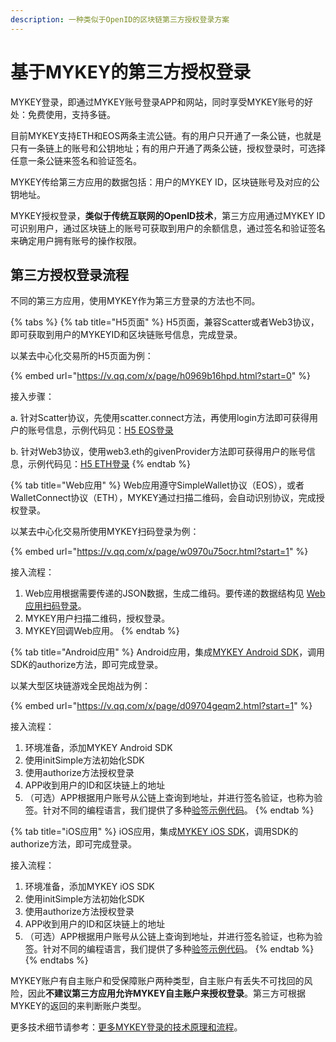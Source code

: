 ```yaml
---
description: 一种类似于OpenID的区块链第三方授权登录方案
---
```


# 基于MYKEY的第三方授权登录

MYKEY登录，即通过MYKEY账号登录APP和网站，同时享受MYKEY账号的好处：免费使用，支持多链。

目前MYKEY支持ETH和EOS两条主流公链。有的用户只开通了一条公链，也就是只有一条链上的账号和公钥地址；有的用户开通了两条公链，授权登录时，可选择任意一条公链来签名和验证签名。

MYKEY传给第三方应用的数据包括：用户的MYKEY ID，区块链账号及对应的公钥地址。

MYKEY授权登录，**类似于传统互联网的OpenID技术**，第三方应用通过MYKEY ID可识别用户，通过区块链上的账号可获取到用户的余额信息，通过签名和验证签名来确定用户拥有账号的操作权限。

## 第三方授权登录流程

不同的第三方应用，使用MYKEY作为第三方登录的方法也不同。

{% tabs %}
{% tab title="H5页面" %}
H5页面，兼容Scatter或者Web3协议，即可获取到用户的MYKEYID和区块链账号信息，完成登录。

以某去中心化交易所的H5页面为例：

{% embed url="https://v.qq.com/x/page/h0969b16hpd.html?start=0" %}

接入步骤：

a. 针对Scatter协议，先使用scatter.connect方法，再使用login方法即可获得用户的账号信息，示例代码见：[H5 EOS登录](../integrate-with-mykey/h5/h5-eos.md#deng-lu)

b. 针对Web3协议，使用web3.eth的givenProvider方法即可获得用户的账号信息，示例代码见：[H5 ETH登录](../integrate-with-mykey/h5/h5-eth.md#deng-lu)
{% endtab %}

{% tab title="Web应用" %}
Web应用遵守SimpleWallet协议（EOS），或者WalletConnect协议（ETH），MYKEY通过扫描二维码，会自动识别协议，完成授权登录。

以某去中心化交易所使用MYKEY扫码登录为例：

{% embed url="https://v.qq.com/x/page/w0970u75ocr.html?start=1" %}

接入流程：

1. Web应用根据需要传递的JSON数据，生成二维码。要传递的数据结构见 [Web应用扫码登录](../integrate-with-mykey/scan.md#deng-lu)。
2. MYKEY用户扫描二维码，授权登录。
3. MYKEY回调Web应用。
{% endtab %}

{% tab title="Android应用" %}
Android应用，集成[MYKEY Android SDK](https://github.com/mykeylab/MYKEY-Client-SDK/tree/master/Android)，调用SDK的authorize方法，即可完成登录。

以某大型区块链游戏全民炮战为例：

{% embed url="https://v.qq.com/x/page/d09704geqm2.html?start=1" %}

接入流程：

1. 环境准备，添加MYKEY Android SDK
2. 使用initSimple方法初始化SDK
3. 使用authorize方法授权登录
4. APP收到用户的ID和区块链上的地址
5. （可选）APP根据用户账号从公链上查询到地址，并进行签名验证，也称为验签。针对不同的编程语言，我们提供了多种[验签示例代码](verify-example.md)。
{% endtab %}

{% tab title="iOS应用" %}
iOS应用，集成[MYKEY iOS SDK](https://github.com/mykeylab/MYKEY-Client-SDK/tree/master/iOS)，调用SDK的authorize方法，即可完成登录。

接入流程：

1. 环境准备，添加MYKEY iOS SDK
2. 使用initSimple方法初始化SDK
3. 使用authorize方法授权登录
4. APP收到用户的ID和区块链上的地址
5. （可选）APP根据用户账号从公链上查询到地址，并进行签名验证，也称为验签。针对不同的编程语言，我们提供了多种[验签示例代码](verify-example.md)。
{% endtab %}
{% endtabs %}

MYKEY账户有自主账户和受保障账户两种类型，自主账户有丢失不可找回的风险，因此**不建议第三方应用允许MYKEY自主账户来授权登录**。第三方可根据MYKEY的返回的来判断账户类型。

更多技术细节请参考：[更多MYKEY登录的技术原理和流程](geng-duo-mykey-deng-lu-de-ji-shu-yuan-li-he-liu-cheng.md)。





